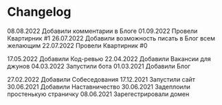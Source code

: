 # Changelog

08.08.2022 Добавили комментарии в Блоге
01.09.2022 Провели Квартирник #1
26.07.2022 Добавили возможность писать в Блог всем желающим
22.07.2022 Провели Квартирник #0

17.05.2022 Добавили Код-ревью
22.04.2022 Добавили Вакансии для джунов
04.03.2022 Запустили бота
01.03.2021 Добавили Блог

27.02.2022 Добавили Собеседования
17.12.2021 Запустили сайт
30.06.2021 Добавили Наставничество
30.06.2021 Задеплоили простенькую страничку
08.06.2021 Зарегестрировали домен
